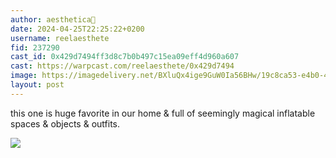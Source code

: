 ```yaml
---
author: aesthetica🎩
date: 2024-04-25T22:25:22+0200
username: reelaesthete
fid: 237290
cast_id: 0x429d7494ff3d8c7b0b497c15ea09eff4d960a607
cast: https://warpcast.com/reelaesthete/0x429d7494
image: https://imagedelivery.net/BXluQx4ige9GuW0Ia56BHw/19c8ca53-e4b0-4064-2a0a-fd477ea34100/original
layout: post
---
```

this one is huge favorite in our home & full of seemingly magical inflatable spaces & objects & outfits.  

![](https://imagedelivery.net/BXluQx4ige9GuW0Ia56BHw/19c8ca53-e4b0-4064-2a0a-fd477ea34100/original)